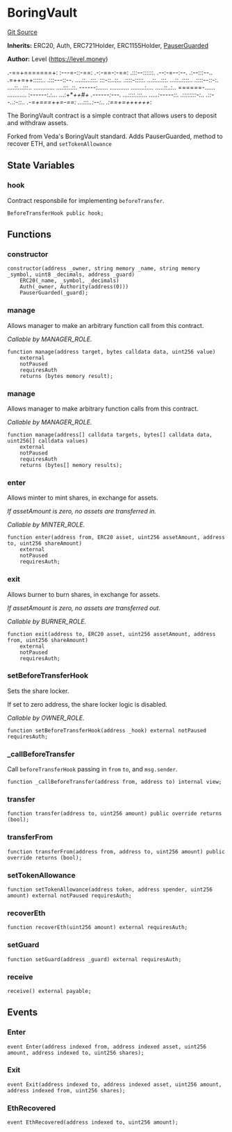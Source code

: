 # BoringVault
[Git Source](https://github.com/Level-Money/contracts/blob/8db01e6152f39f954577b5bcc8ca6a9c0b59a8cd/src/v2/usd/BoringVault.sol)

**Inherits:**
ERC20, Auth, ERC721Holder, ERC1155Holder, [PauserGuarded](/src/v2/common/guard/PauserGuarded.sol/abstract.PauserGuarded.md)

**Author:**
Level (https://level.money)

.-==+=======+:
:---=-::-==:
.-:-==-:-==:
.:::--::::::.     .--:-=--:--.       .:--:::--..
.=++=++:::::..     .:::---::--.    ....::...:::.
:::-::..::..      .::::-:::::.     ...::...:::.
...::..::::..     .::::--::-:.    ....::...:::..
............      ....:::..::.    ------:......
...........     ........:....     .....::..:..    ======-......      ...........
:------:.:...   ...:+***++*#+     .------:---.    ...::::.:::...   .....:-----::.
.::::::::-:..   .::--..:-::..    .-=+===++=-==:   ...:::..:--:..   .:==+=++++++*:

The BoringVault contract is a simple contract that allows users to deposit and withdraw assets.

Forked from Veda's BoringVault standard. Adds PauserGuarded, method to recover ETH, and `setTokenAllowance`


## State Variables
### hook
Contract responsbile for implementing `beforeTransfer`.


```solidity
BeforeTransferHook public hook;
```


## Functions
### constructor


```solidity
constructor(address _owner, string memory _name, string memory _symbol, uint8 _decimals, address _guard)
    ERC20(_name, _symbol, _decimals)
    Auth(_owner, Authority(address(0)))
    PauserGuarded(_guard);
```

### manage

Allows manager to make an arbitrary function call from this contract.

*Callable by MANAGER_ROLE.*


```solidity
function manage(address target, bytes calldata data, uint256 value)
    external
    notPaused
    requiresAuth
    returns (bytes memory result);
```

### manage

Allows manager to make arbitrary function calls from this contract.

*Callable by MANAGER_ROLE.*


```solidity
function manage(address[] calldata targets, bytes[] calldata data, uint256[] calldata values)
    external
    notPaused
    requiresAuth
    returns (bytes[] memory results);
```

### enter

Allows minter to mint shares, in exchange for assets.

*If assetAmount is zero, no assets are transferred in.*

*Callable by MINTER_ROLE.*


```solidity
function enter(address from, ERC20 asset, uint256 assetAmount, address to, uint256 shareAmount)
    external
    notPaused
    requiresAuth;
```

### exit

Allows burner to burn shares, in exchange for assets.

*If assetAmount is zero, no assets are transferred out.*

*Callable by BURNER_ROLE.*


```solidity
function exit(address to, ERC20 asset, uint256 assetAmount, address from, uint256 shareAmount)
    external
    notPaused
    requiresAuth;
```

### setBeforeTransferHook

Sets the share locker.

If set to zero address, the share locker logic is disabled.

*Callable by OWNER_ROLE.*


```solidity
function setBeforeTransferHook(address _hook) external notPaused requiresAuth;
```

### _callBeforeTransfer

Call `beforeTransferHook` passing in `from` `to`, and `msg.sender`.


```solidity
function _callBeforeTransfer(address from, address to) internal view;
```

### transfer


```solidity
function transfer(address to, uint256 amount) public override returns (bool);
```

### transferFrom


```solidity
function transferFrom(address from, address to, uint256 amount) public override returns (bool);
```

### setTokenAllowance


```solidity
function setTokenAllowance(address token, address spender, uint256 amount) external notPaused requiresAuth;
```

### recoverEth


```solidity
function recoverEth(uint256 amount) external requiresAuth;
```

### setGuard


```solidity
function setGuard(address _guard) external requiresAuth;
```

### receive


```solidity
receive() external payable;
```

## Events
### Enter

```solidity
event Enter(address indexed from, address indexed asset, uint256 amount, address indexed to, uint256 shares);
```

### Exit

```solidity
event Exit(address indexed to, address indexed asset, uint256 amount, address indexed from, uint256 shares);
```

### EthRecovered

```solidity
event EthRecovered(address indexed to, uint256 amount);
```

